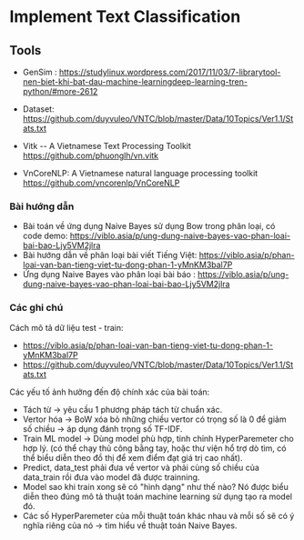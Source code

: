 # Implement Text Classification

## Tools

- GenSim : https://studylinux.wordpress.com/2017/11/03/7-librarytool-nen-biet-khi-bat-dau-machine-learningdeep-learning-tren-python/#more-2612

- Dataset: https://github.com/duyvuleo/VNTC/blob/master/Data/10Topics/Ver1.1/Stats.txt

- Vitk -- A Vietnamese Text Processing Toolkit https://github.com/phuonglh/vn.vitk
- VnCoreNLP: A Vietnamese natural language processing toolkit https://github.com/vncorenlp/VnCoreNLP

### Bài hướng dẫn

- Bài toán về ứng dụng Naive Bayes sử dụng Bow trong phân loại, có code demo: https://viblo.asia/p/ung-dung-naive-bayes-vao-phan-loai-bai-bao-Ljy5VM2jlra
- Bài hướng dẫn về phân loại bài viết Tiếng Việt: https://viblo.asia/p/phan-loai-van-ban-tieng-viet-tu-dong-phan-1-yMnKM3bal7P
- Ứng dụng Naive Bayes vào phân loại bài báo
: https://viblo.asia/p/ung-dung-naive-bayes-vao-phan-loai-bai-bao-Ljy5VM2jlra

### Các ghi chú

Cách mô tả dữ liệu test - train:

- https://viblo.asia/p/phan-loai-van-ban-tieng-viet-tu-dong-phan-1-yMnKM3bal7P
- https://github.com/duyvuleo/VNTC/blob/master/Data/10Topics/Ver1.1/Stats.txt

Các yếu tố ảnh hưởng đến độ chính xác của bài toán:

- Tách từ   -> yêu cầu 1 phương pháp tách từ chuẩn xác.
- Vertor hóa    -> BoW xóa bỏ những chiều vertor có trọng số là 0 để giảm số chiều -> áp dụng đánh trọng số TF-IDF.
- Train ML model -> Dùng model phù hợp, tinh chỉnh HyperParemeter cho hợp lý. (có thể chạy thủ công bằng tay, hoặc thư viện hổ trợ dò tìm, có thể biểu diễn theo đồ thị để xem điểm đạt giá trị cao nhất).
- Predict, data_test phải đưa về vertor và phải cùng số chiều của data_train rồi đưa vào model đã được trainning.
- Model sao khi train xong sẽ có "hình dạng" như thế nào? Nó được biểu diễn theo đúng mô tả thuật toán machine learning sử dụng tạo ra model đó.
- Các số HyperParemeter của mỗi thuật toán khác nhau và mỗi số sẽ có ý nghĩa riêng của nó -> tìm hiểu về thuật toán Naive Bayes.
